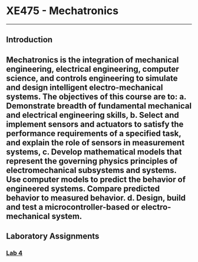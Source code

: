 # XE475 - Mechatronics
----------
## Introduction
Mechatronics is the integration of mechanical engineering, electrical engineering, computer science, and controls engineering to simulate and design intelligent electro-mechanical systems. The objectives of this course are to:
a. Demonstrate breadth of fundamental mechanical and electrical engineering skills, 
b. Select and implement sensors and actuators to satisfy the performance requirements of a specified task, and explain the role of sensors in measurement systems,
c. Develop mathematical models that represent the governing physics principles of electromechanical subsystems and systems. Use computer models to predict the behavior of engineered systems. Compare predicted behavior to measured behavior.
d. Design, build and test a microcontroller-based or electro-mechanical system.
----------
## Laboratory Assignments
### [Lab 4]()
